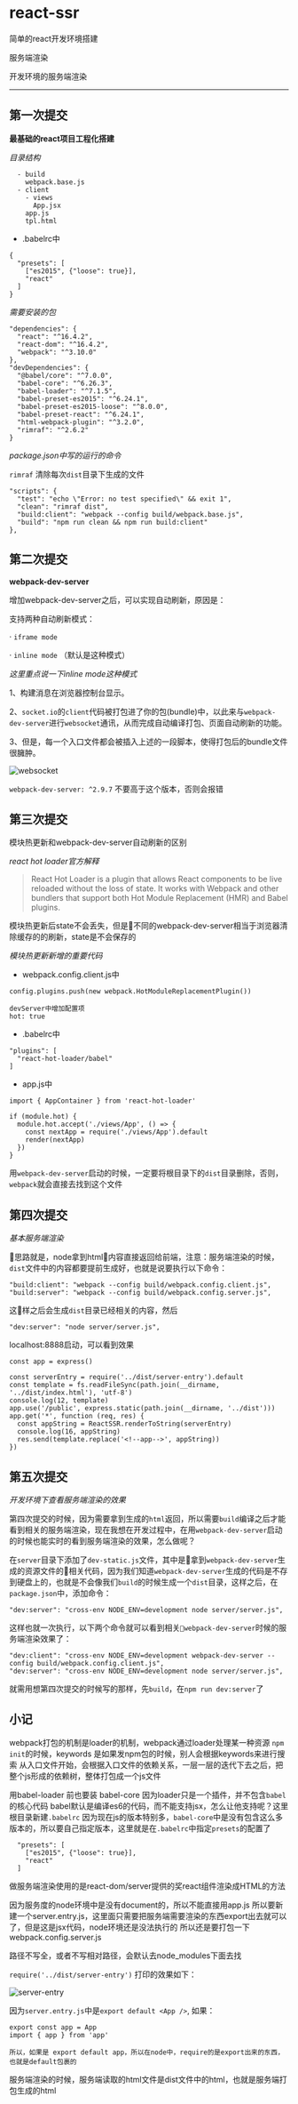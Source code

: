 # react-ssr
简单的react开发环境搭建

服务端渲染

开发环境的服务端渲染

---
## 第一次提交
**最基础的react项目工程化搭建**

*目录结构*

```
  - build
    webpack.base.js
  - client
    - views
      App.jsx
    app.js
    tpl.html
```
- .babelrc中
```
{
  "presets": [
    ["es2015", {"loose": true}],
    "react"
  ]
}
```

*需要安装的包*

```
"dependencies": {
  "react": "^16.4.2",
  "react-dom": "^16.4.2",
  "webpack": "^3.10.0"
},
"devDependencies": {
  "@babel/core": "^7.0.0",
  "babel-core": "^6.26.3",
  "babel-loader": "^7.1.5",
  "babel-preset-es2015": "^6.24.1",
  "babel-preset-es2015-loose": "^8.0.0",
  "babel-preset-react": "^6.24.1",
  "html-webpack-plugin": "^3.2.0",
  "rimraf": "^2.6.2"
}
```

*package.json中写的运行的命令*

`rimraf` 清除每次`dist`目录下生成的文件


```
"scripts": {
  "test": "echo \"Error: no test specified\" && exit 1",
  "clean": "rimraf dist",
  "build:client": "webpack --config build/webpack.base.js",
  "build": "npm run clean && npm run build:client"
},
```

## 第二次提交

**webpack-dev-server**

增加webpack-dev-server之后，可以实现自动刷新，原因是：

支持两种自动刷新模式：

· `iframe mode`

· `inline mode` （默认是这种模式）

*这里重点说一下inline mode这种模式*

1、构建消息在浏览器控制台显示。

2、`socket.io`的`client`代码被打包进了你的包(bundle)中，以此来与`webpack-dev-server`进行`websocket`通讯，从而完成自动编译打包、页面自动刷新的功能。

3、但是，每一个入口文件都会被插入上述的一段脚本，使得打包后的bundle文件很臃肿。

![websocket](./doc-pic/websocket.jpg "webpack-dev-server 相关websocket截图")

`webpack-dev-server: ^2.9.7` 不要高于这个版本，否则会报错

## 第三次提交

模块热更新和webpack-dev-server自动刷新的区别

*react hot loader官方解释*

>React Hot Loader is a plugin that allows React components to be live reloaded without the loss of state. It works with Webpack and other bundlers that support both Hot Module Replacement (HMR) and Babel plugins.

模块热更新后state不会丢失，但是不同的webpack-dev-server相当于浏览器清除缓存的的刷新，state是不会保存的

*模块热更新新增的重要代码*

- webpack.config.client.js中
```
config.plugins.push(new webpack.HotModuleReplacementPlugin())

devServer中增加配置项
hot: true
```
- .babelrc中
```
"plugins": [
  "react-hot-loader/babel"
]
```
- app.js中
```
import { AppContainer } from 'react-hot-loader'

if (module.hot) {
  module.hot.accept('./views/App', () => {
    const nextApp = require('./views/App').default
    render(nextApp)
  })
}
```

用`webpack-dev-server`启动的时候，一定要将根目录下的`dist`目录删除，否则，`webpack`就会直接去找到这个文件

## 第四次提交

*基本服务端渲染*

思路就是，node拿到html内容直接返回给前端，注意：服务端渲染的时候，`dist`文件中的内容都要提前生成好，也就是说要执行以下命令：

```
"build:client": "webpack --config build/webpack.config.client.js",
"build:server": "webpack --config build/webpack.config.server.js",
```
这样之后会生成`dist`目录已经相关的内容，然后

```
"dev:server": "node server/server.js",
```

localhost:8888启动，可以看到效果

```
const app = express()

const serverEntry = require('../dist/server-entry').default
const template = fs.readFileSync(path.join(__dirname, '../dist/index.html'), 'utf-8')
console.log(12, template)
app.use('/public', express.static(path.join(__dirname, '../dist')))
app.get('*', function (req, res) {
  const appString = ReactSSR.renderToString(serverEntry)
  console.log(16, appString)
  res.send(template.replace('<!--app-->', appString))
})
```

## 第五次提交

*开发环境下查看服务端渲染的效果*

第四次提交的时候，因为需要拿到生成的`html`返回，所以需要`build`编译之后才能看到相关的服务端渲染，现在我想在开发过程中，在用`webpack-dev-server`启动的时候也能实时的看到服务端渲染的效果，怎么做呢？

在`server`目录下添加了`dev-static.js`文件，其中是拿到`webpack-dev-server`生成的资源文件的相关代码，因为我们知道`webpack-dev-server`生成的代码是不存到硬盘上的，也就是不会像我们`build`的时候生成一个`dist`目录，这样之后，在`package.json`中，添加命令：

```
"dev:server": "cross-env NODE_ENV=development node server/server.js",
```

这样也就一次执行，以下两个命令就可以看到相关`webpack-dev-server`时候的服务端渲染效果了：

```
"dev:client": "cross-env NODE_ENV=development webpack-dev-server --config build/webpack.config.client.js",
"dev:server": "cross-env NODE_ENV=development node server/server.js",
```

就需用想第四次提交的时候写的那样，先`build`，在`npm run dev:server`了

## 小记

webpack打包的机制是loader的机制，webpack通过loader处理某一种资源
`npm init`的时候，keywords 是如果发npm包的时候，别人会根据keywords来进行搜索
从入口文件开始，会根据入口文件的依赖关系，一层一层的迭代下去之后，把整个js形成的依赖树，整体打包成一个js文件

用babel-loader 前也要装 babel-core 因为loader只是一个插件，并不包含`babel`的核心代码
babel默认是编译es6的代码，而不能支持jsx，怎么让他支持呢？这里根目录新建`.babelrc`
因为现在js的版本特别多，`babel-core`中是没有包含这么多版本的，所以要自己指定版本，这里就是在`.babelrc`中指定`presets`的配置了
```
  "presets": [
    ["es2015", {"loose": true}],
    "react"
  ]
```
做服务端渲染使用的是react-dom/server提供的奖react组件渲染成HTML的方法

因为服务度的node环境中是没有document的，所以不能直接用app.js 所以要新建一个server.entry.js，这里面只需要把服务端需要渲染的东西export出去就可以了，但是这是jsx代码，node环境还是没法执行的
所以还是要打包一下webpack.config.server.js

路径不写全，或者不写相对路径，会默认去node_modules下面去找

`require('../dist/server-entry')` 打印的效果如下：

![server-entry](./doc-pic/serverSSR.jpg "服务端渲染入口文件打包后的文件")

因为`server.entry.js`中是`export default <App />`, 如果：

```
export const app = App
import { app } from 'app'

所以，如果是 export default app，所以在node中，require的是export出来的东西，也就是default包裹的
```

服务端渲染的时候，服务端读取的html文件是dist文件中的html，也就是服务端打包生成的html
